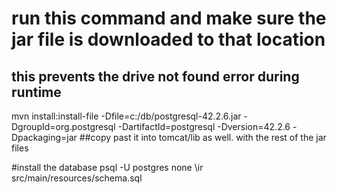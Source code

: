 

# run this command and make sure the jar file is downloaded to that location

## this prevents the drive not found error during runtime
 mvn install:install-file -Dfile=c:/db/postgresql-42.2.6.jar -DgroupId=org.postgresql -DartifactId=postgresql -Dversion=42.2.6 -Dpackaging=jar
##copy past it into tomcat/lib as well. with the rest of the jar files

#install the database
psql -U postgres 
none
 \ir src/main/resources/schema.sql
 